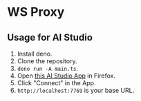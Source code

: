# WS Proxy

## Usage for AI Studio

1. Install deno.
2. Clone the repository.
3. `deno run -A main.ts`.
4. Open [this AI Studio App](https://aistudio.google.com/app/apps/drive/1s8Qsecc7TtwUcGYBglbc01uT26eke3UH?showPreview=true) in Firefox.
5. Click "Connect" in the App.
6. `http://localhost:7769` is your base URL.
